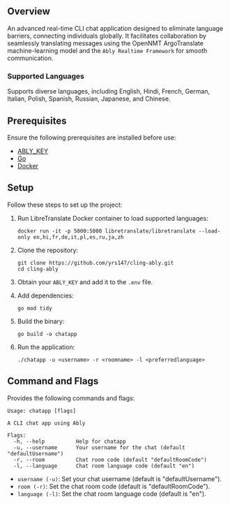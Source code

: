 


## Overview
An advanced real-time CLI chat application designed to eliminate language barriers, connecting individuals globally. It facilitates collaboration by seamlessly translating messages using the OpenNMT ArgoTranslate machine-learning model and the `Ably Realtime Framework` for smooth communication.

### Supported Languages
Supports diverse languages, including English, Hindi, French, German, Italian, Polish, Spanish, Russian, Japanese, and Chinese.

## Prerequisites
Ensure the following prerequisites are installed before use:
- [ABLY_KEY](https://ably.com/)
- [Go](https://golang.org/)
- [Docker](https://www.docker.com/get-started)

## Setup
Follow these steps to set up the project:

1. Run LibreTranslate Docker container to load supported languages:
   ```
   docker run -it -p 5000:5000 libretranslate/libretranslate --load-only en,hi,fr,de,it,pl,es,ru,ja,zh
   ```

2. Clone the repository:
   ```
   git clone https://github.com/yrs147/cling-ably.git
   cd cling-ably
   ```

3. Obtain your `ABLY_KEY` and add it to the `.env` file.

4. Add dependencies:
   ```
   go mod tidy
   ```

5. Build the binary:
   ```
   go build -o chatapp
   ```

6. Run the application:
   ```
   ./chatapp -u <username> -r <roomname> -l <preferredlanguage>
   ```

## Command and Flags
Provides the following commands and flags:
```
Usage: chatapp [flags]

A CLI chat app using Ably

Flags:
  -h, --help          Help for chatapp
  -u, --username      Your username for the chat (default "defaultUsername")
  -r, --room          Chat room code (default "defaultRoomCode")
  -l, --language      Chat room language code (default "en")
```
- `username (-u)`: Set your chat username (default is "defaultUsername").
- `room (-r)`: Set the chat room code (default is "defaultRoomCode").
- `language (-l)`: Set the chat room language code (default is "en").